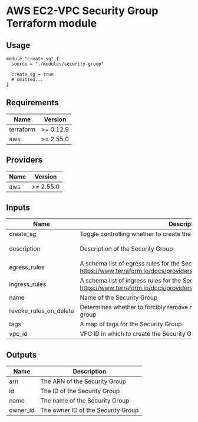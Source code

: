 # AWS EC2-VPC Security Group Terraform module

## Usage

```hcl
module "create_sg" {
  source = "./modules/security-group"

  create_sg = true
  # omitted...
}
```

<!-- BEGINNING OF PRE-COMMIT-TERRAFORM DOCS HOOK -->
## Requirements

| Name | Version |
|------|---------|
| terraform | >= 0.12.9 |
| aws | >= 2.55.0 |

## Providers

| Name | Version |
|------|---------|
| aws | >= 2.55.0 |

## Inputs

| Name | Description | Type | Default | Required |
|------|-------------|------|---------|:--------:|
| create\_sg | Toggle controlling whether to create the security group | `bool` | `true` | no |
| description | Description of the Security Group | `string` | `"Managed by Terraform"` | no |
| egress\_rules | A schema list of egress rules for the Security Group, see <https://www.terraform.io/docs/providers/aws/r/security_group.html#egress> | `list` | `[]` | no |
| ingress\_rules | A schema list of ingress rules for the Security Group, see <https://www.terraform.io/docs/providers/aws/r/security_group.html#ingress> | `list` | `[]` | no |
| name | Name of the Security Group | `string` | n/a | yes |
| revoke\_rules\_on\_delete | Determines whether to forcibly remove rules when destroying the security group | `string` | `false` | no |
| tags | A map of tags for the Security Group | `map(string)` | `{}` | no |
| vpc\_id | VPC ID in which to create the Security Group | `string` | n/a | yes |

## Outputs

| Name | Description |
|------|-------------|
| arn | The ARN of the Security Group |
| id | The ID of the Security Group |
| name | The name of the Security Group |
| owner\_id | The owner ID of the Security Group |

<!-- END OF PRE-COMMIT-TERRAFORM DOCS HOOK -->

